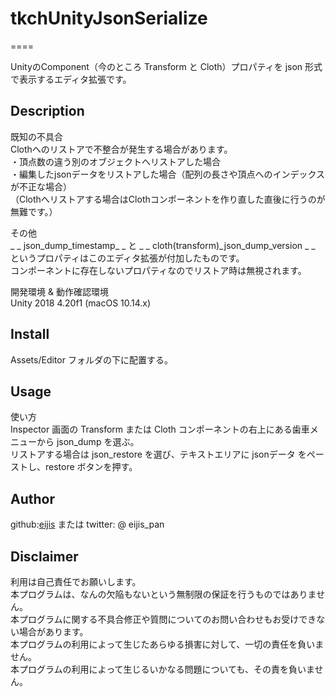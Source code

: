 # tkchUnityJsonSerialize
====

UnityのComponent（今のところ Transform と Cloth）プロパティを json 形式で表示するエディタ拡張です。  

## Description

既知の不具合  
Clothへのリストアで不整合が発生する場合があります。  
・頂点数の違う別のオブジェクトへリストアした場合  
・編集したjsonデータをリストアした場合（配列の長さや頂点へのインデックスが不正な場合）  
（Clothへリストアする場合はClothコンポーネントを作り直した直後に行うのが無難です。）

その他  
_ _ json_dump_timestamp_ _ と _ _ cloth(transform)_json_dump_version _ _ というプロパティはこのエディタ拡張が付加したものです。  
コンポーネントに存在しないプロパティなのでリストア時は無視されます。

開発環境 & 動作確認環境  
Unity 2018 4.20f1 (macOS 10.14.x)  

## Install

Assets/Editor フォルダの下に配置する。  

## Usage

使い方  
Inspector 画面の Transform または Cloth コンポーネントの右上にある歯車メニューから json_dump を選ぶ。  
リストアする場合は json_restore を選び、テキストエリアに jsonデータ をペーストし、restore ボタンを押す。

## Author

github:[eijis](https://github.com/eijis-pan)  または twitter: @ eijis_pan

## Disclaimer

利用は自己責任でお願いします。<br>
本プログラムは、なんの欠陥もないという無制限の保証を行うものではありません。<br>
本プログラムに関する不具合修正や質問についてのお問い合わせもお受けできない場合があります。<br>
本プログラムの利用によって生じたあらゆる損害に対して、一切の責任を負いません。<br>
本プログラムの利用によって生じるいかなる問題についても、その責を負いません。
